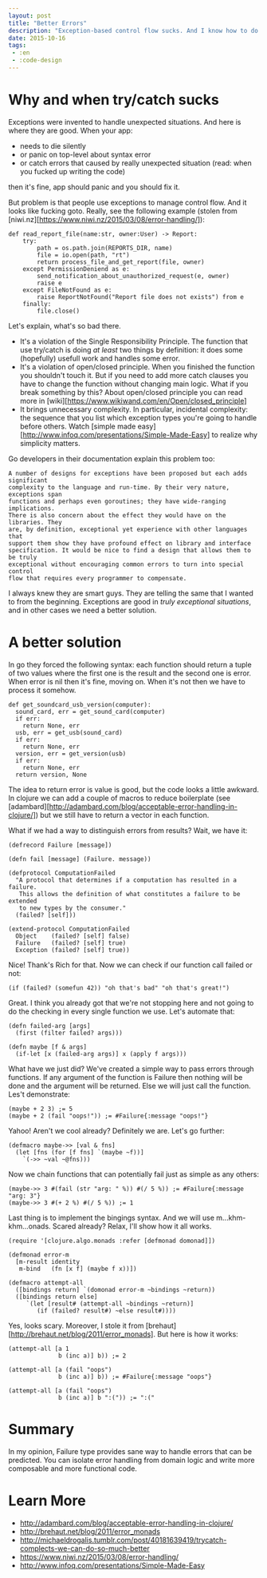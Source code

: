 ```yaml
---
layout: post
title: "Better Errors"
description: "Exception-based control flow sucks. And I know how to do it better."
date: 2015-10-16
tags:
 - :en
 - :code-design
---
```


Why and when try/catch sucks
============================

Exceptions were invented to handle unexpected situations. And here is
where they are good. When your app:
* needs to die silently 
* or panic on top-level about syntax error
* or catch errors that caused by really unexpected 
situation (read: when you fucked up writing the code)

then it's fine, app should panic and you should fix it.

But problem is that people use exceptions to manage control flow.
And it looks like fucking goto.  Really, see the following example
(stolen from [niwi.nz][https://www.niwi.nz/2015/03/08/error-handling/]):

    def read_report_file(name:str, owner:User) -> Report:
        try:
            path = os.path.join(REPORTS_DIR, name)
            file = io.open(path, "rt")
            return process_file_and_get_report(file, owner)
        except PermissionDeniend as e:
            send_notification_about_unauthorized_request(e, owner)
            raise e
        except FileNotFound as e:
            raise ReportNotFound("Report file does not exists") from e
        finally:
            file.close()

Let's explain, what's so bad there.

* It's a violation of the Single Responsibility Principle. The function
that use try/catch is doing *at least* two things by definition: it does
some (hopefully) usefull work and handles some error.
* It's a violation of open/closed principle. When you finished the function
you shouldn't touch it. But if you need to add more catch clauses you
have to change the function without changing main logic. What if you
break something by this? About open/closed principle you can read more in
[wiki][https://www.wikiwand.com/en/Open/closed_principle]
* It brings unnecessary complexity. In particular, incidental complexity:
the sequence that you list which exception types you're going to handle
before others. Watch [simple made easy][http://www.infoq.com/presentations/Simple-Made-Easy]
to realize why simplicity matters.

Go developers in their documentation explain this problem too:

    A number of designs for exceptions have been proposed but each adds significant
    complexity to the language and run-time. By their very nature, exceptions span
    functions and perhaps even goroutines; they have wide-ranging implications. 
    There is also concern about the effect they would have on the libraries. They
    are, by definition, exceptional yet experience with other languages that
    support them show they have profound effect on library and interface
    specification. It would be nice to find a design that allows them to be truly 
    exceptional without encouraging common errors to turn into special control 
    flow that requires every programmer to compensate.

I always knew they are smart guys. They are telling the same that I wanted to
from the beginning. Exceptions are good in *truly exceptional situations*, and
in other cases we need a better solution.

A better solution
=================

In go they forced the following syntax: each function should return a tuple
of two values where the first one is the result and the second one is error.
When error is nil then it's fine, moving on. When it's not then we have to
process it somehow.

    def get_soundcard_usb_version(computer):
      sound_card, err = get_sound_card(computer)
      if err:
        return None, err
      usb, err = get_usb(sound_card)
      if err:
        return None, err
      version, err = get_version(usb)
      if err:
        return None, err
      return version, None

The idea to return error is value is good, but the code looks a little awkward.
In clojure we can add a couple of macros to reduce boilerplate
(see [adambard][http://adambard.com/blog/acceptable-error-handling-in-clojure/])
but we still have to return a vector in each function.

What if we had a way to distinguish errors from results? Wait, we have it:

    (defrecord Failure [message])

    (defn fail [message] (Failure. message))

    (defprotocol ComputationFailed
      "A protocol that determines if a computation has resulted in a failure.
       This allows the definition of what constitutes a failure to be extended
       to new types by the consumer."
      (failed? [self]))

    (extend-protocol ComputationFailed
      Object    (failed? [self] false)
      Failure   (failed? [self] true)
      Exception (failed? [self] true))

Nice! Thank's Rich for that. Now we can check if our function call failed
or not:

    (if (failed? (somefun 42)) "oh that's bad" "oh that's great!")

Great. I think you already got that we're not stopping here and not
going to do the checking in every single function we use.
Let's automate that:

    (defn failed-arg [args]
      (first (filter failed? args)))

    (defn maybe [f & args]
      (if-let [x (failed-arg args)] x (apply f args)))

What have we just did? We've created a simple way to pass
errors through functions. If any argument of the function is Failure
then nothing will be done and the argument will be returned. Else
we will just call the function. Les't demonstrate:

    (maybe + 2 3) ;= 5
    (maybe + 2 (fail "oops!")) ;= #Failure{:message "oops!"}

Yahoo! Aren't we cool already? Definitely we are. Let's go further:

    (defmacro maybe->> [val & fns]
      (let [fns (for [f fns] `(maybe ~f))]
        `(->> ~val ~@fns)))

Now we chain functions that can potentially fail just as simple as any others:

    (maybe->> 3 #(fail (str "arg: " %)) #(/ 5 %)) ;= #Failure{:message "arg: 3"}
    (maybe->> 3 #(+ 2 %) #(/ 5 %)) ;= 1

Last thing is to implement the bingings syntax. And we will use
m...khm-khm...onads. Scared already? Relax, I'll show how it all works.

    (require '[clojure.algo.monads :refer [defmonad domonad]])

    (defmonad error-m 
      [m-result identity
       m-bind   (fn [x f] (maybe f x))])

    (defmacro attempt-all 
      ([bindings return] `(domonad error-m ~bindings ~return))
      ([bindings return else]
         `(let [result# (attempt-all ~bindings ~return)]
            (if (failed? result#) ~else result#))))

Yes, looks scary. Moreover, I stole it 
from [brehaut][http://brehaut.net/blog/2011/error_monads]. But here is how
it works:

    (attempt-all [a 1
                  b (inc a)] b)) ;= 2

    (attempt-all [a (fail "oops")
                  b (inc a)] b)) ;= #Failure{:message "oops"}

    (attempt-all [a (fail "oops")
                  b (inc a)] b ":(")) ;= ":("

Summary
=======

In my opinion, Failure type provides sane way to handle errors that
can be predicted. You can isolate error handling from domain logic and
write more composable and more functional code.

Learn More
==========

* <http://adambard.com/blog/acceptable-error-handling-in-clojure/>
* <http://brehaut.net/blog/2011/error_monads>
* <http://michaeldrogalis.tumblr.com/post/40181639419/trycatch-complects-we-can-do-so-much-better>
* <https://www.niwi.nz/2015/03/08/error-handling/>
* <http://www.infoq.com/presentations/Simple-Made-Easy>
